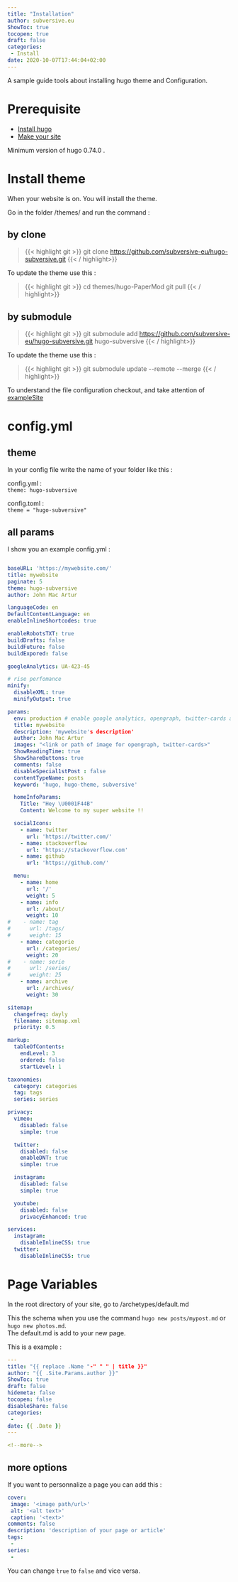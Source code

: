 ```yaml
---
title: "Installation"
author: subversive.eu
ShowToc: true
tocopen: true
draft: false
categories:
 - Install
date: 2020-10-07T17:44:04+02:00
---
```


A sample guide tools about installing hugo theme and Configuration.
<!--more-->

# Prerequisite

- [Install hugo](https://gohugo.io/getting-started/installing/)
- [Make your site](https://gohugo.io/getting-started/quick-start/)

Minimum version of hugo 0.74.0 .

# Install theme

When your website is on. You will install the theme.

Go in the folder /themes/ and run the command :

## by clone


> {{< highlight git >}}
  git clone https://github.com/subversive-eu/hugo-subversive.git
{{< / highlight>}}

To update the theme use this :

> {{< highlight git >}}
cd themes/hugo-PaperMod
git pull
{{< / highlight>}}

## by submodule

> {{< highlight git >}}
  git submodule add https://github.com/subversive-eu/hugo-subversive.git hugo-subversive
{{< / highlight>}}

To update the theme use this :

> {{< highlight git >}}
git submodule update --remote --merge
{{< / highlight>}}

To understand the file configuration checkout, and take attention of [exampleSite](https://github.com/subversive-eu/hugo-subversive/tree/exampleSite)

# config.yml

## theme

In your config file write the name of your folder like this :

config.yml :  
`theme: hugo-subversive`

config.toml :  
`theme = "hugo-subversive"`

## all params

I show you an example config.yml :


```yml

baseURL: 'https://mywebsite.com/'
title: mywebsite
paginate: 5
theme: hugo-subversive
author: John Mac Artur

languageCode: en
DefaultContentLanguage: en
enableInlineShortcodes: true

enableRobotsTXT: true
buildDrafts: false
buildFuture: false
buildExpored: false

googleAnalytics: UA-423-45

# rise perfomance
minify:
  disableXML: true
  minifyOutput: true

params:
  env: production # enable google analytics, opengraph, twitter-cards and schema.
  title: mywebsite
  description: 'mywebsite's description'
  author: John Mac Artur
  images: "<link or path of image for opengraph, twitter-cards>"
  ShowReadingTime: true
  ShowShareButtons: true
  comments: false
  disableSpecial1stPost : false
  contentTypeName: posts
  keyword: 'hugo, hugo-theme, subversive'

  homeInfoParams:
    Title: "Hey \U0001F44B"
    Content: Welcome to my super website !! 

  socialIcons:
    - name: twitter
      url: 'https://twitter.com/'
    - name: stackoverflow
      url: 'https://stackoverflow.com'
    - name: github
      url: 'https://github.com/'

  menu:
    - name: home
      url: '/'
      weight: 5
    - name: info
      url: /about/
      weight: 10
#    - name: tag
#      url: /tags/
#      weight: 15
    - name: categorie
      url: /categories/
      weight: 20
#    - name: serie
#      url: /series/
#      weight: 25
    - name: archive   
      url: /archives/
      weight: 30

sitemap:
  changefreq: dayly
  filename: sitemap.xml
  priority: 0.5

markup:
  tableOfContents:
    endLevel: 3
    ordered: false
    startLevel: 1

taxonomies:
  category: categories
  tag: tags
  series: series

privacy:
  vimeo:
    disabled: false
    simple: true

  twitter:
    disabled: false
    enableDNT: true
    simple: true

  instagram:
    disabled: false
    simple: true

  youtube:
    disabled: false
    privacyEnhanced: true

services:
  instagram:
    disableInlineCSS: true
  twitter:
    disableInlineCSS: true

```

# Page Variables

In the root directory of your site, go to /archetypes/default.md

This the schema when you use the command `hugo new posts/mypost.md` or `hugo new photos.md`.  
The default.md is add to your new page.

This is a example :

```yml
---
title: "{{ replace .Name "-" " " | title }}"
author: "{{ .Site.Params.author }}"
ShowToc: true
draft: false
hidemeta: false
tocopen: false
disableShare: false
categories:
 - 
date: {{ .Date }}
---

<!--more-->
```

## more options

If you want to personnalize a page you can add this :  

```yml
cover:
 image: '<image path/url>'
 alt: '<alt text>'
 caption: '<text>'
comments: false
description: 'description of your page or article'
tags:
 -
series:
 - 
```

You can change ̀`true` to `false` and vice versa.